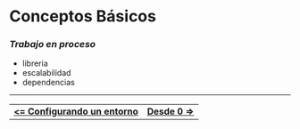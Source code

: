 # **Conceptos Básicos**

### ***Trabajo en proceso***

- libreria
- escalabilidad
- dependencias



<hr><div align="center"><table><tr>
  <td><b><a href="../setup-your-environment/README.md#configura-tu-entorno"><=  Configurando un entorno  </a></b></td>
  <td><b><a href="../from-cero/README.md#desde-0">  Desde 0  =></a></b></td>
</tr></table></div>